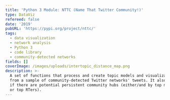 ```yaml
---
title: 'Python 3 Module: NTTC (Name That Twitter Community!)'
type: DataViz
refereed: false
date: '2019'
pubURL: 'https://pypi.org/project/nttc/'
tags:
  - data visualization
  - network analysis
  - Python 3
  - code library
  - community-detected networks
fields: []
coverImage: /images/uploads/intertopic_distance_map.png
description: >-
  A set of functions that process and create topic models and visualizations
  from a sample of community-detected Twitter networks' tweets. It also analyzes
  if there are potential persistent community hubs (either/and by top mentioned
  or top RTers).
---
```


